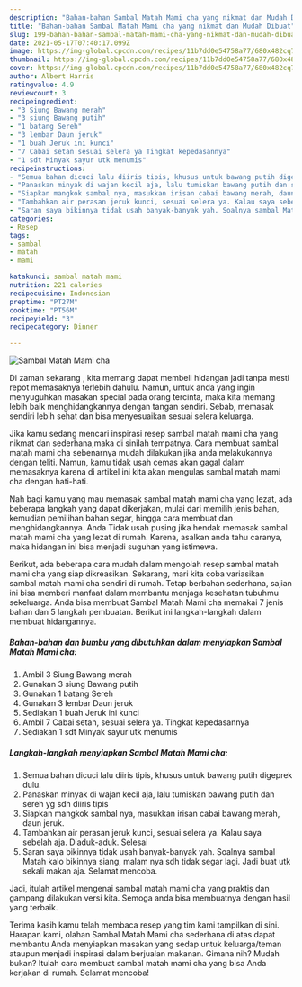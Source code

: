 ```yaml
---
description: "Bahan-bahan Sambal Matah Mami cha yang nikmat dan Mudah Dibuat"
title: "Bahan-bahan Sambal Matah Mami cha yang nikmat dan Mudah Dibuat"
slug: 199-bahan-bahan-sambal-matah-mami-cha-yang-nikmat-dan-mudah-dibuat
date: 2021-05-17T07:40:17.099Z
image: https://img-global.cpcdn.com/recipes/11b7dd0e54758a77/680x482cq70/sambal-matah-mami-cha-foto-resep-utama.jpg
thumbnail: https://img-global.cpcdn.com/recipes/11b7dd0e54758a77/680x482cq70/sambal-matah-mami-cha-foto-resep-utama.jpg
cover: https://img-global.cpcdn.com/recipes/11b7dd0e54758a77/680x482cq70/sambal-matah-mami-cha-foto-resep-utama.jpg
author: Albert Harris
ratingvalue: 4.9
reviewcount: 3
recipeingredient:
- "3 Siung Bawang merah"
- "3 siung Bawang putih"
- "1 batang Sereh"
- "3 lembar Daun jeruk"
- "1 buah Jeruk ini kunci"
- "7 Cabai setan sesuai selera ya Tingkat kepedasannya"
- "1 sdt Minyak sayur utk menumis"
recipeinstructions:
- "Semua bahan dicuci lalu diiris tipis, khusus untuk bawang putih digeprek dulu."
- "Panaskan minyak di wajan kecil aja, lalu tumiskan bawang putih dan sereh yg sdh diiris tipis"
- "Siapkan mangkok sambal nya, masukkan irisan cabai bawang merah, daun jeruk."
- "Tambahkan air perasan jeruk kunci, sesuai selera ya. Kalau saya sebelah aja. Diaduk-aduk. Selesai"
- "Saran saya bikinnya tidak usah banyak-banyak yah. Soalnya sambal Matah kalo bikinnya siang, malam nya sdh tidak segar lagi. Jadi buat utk sekali makan aja. Selamat mencoba."
categories:
- Resep
tags:
- sambal
- matah
- mami

katakunci: sambal matah mami 
nutrition: 221 calories
recipecuisine: Indonesian
preptime: "PT27M"
cooktime: "PT56M"
recipeyield: "3"
recipecategory: Dinner

---
```



![Sambal Matah Mami cha](https://img-global.cpcdn.com/recipes/11b7dd0e54758a77/680x482cq70/sambal-matah-mami-cha-foto-resep-utama.jpg)

Di zaman  sekarang , kita memang dapat membeli hidangan jadi tanpa mesti repot memasaknya terlebih dahulu. Namun, untuk anda yang ingin menyuguhkan masakan special pada orang tercinta, maka kita memang lebih baik menghidangkannya dengan tangan sendiri. Sebab, memasak sendiri lebih sehat dan bisa menyesuaikan sesuai selera keluarga.

Jika kamu sedang mencari inspirasi resep sambal matah mami cha yang nikmat dan sederhana,maka di sinilah tempatnya. Cara membuat sambal matah mami cha  sebenarnya mudah dilakukan jika anda melakukannya dengan teliti. Namun, kamu tidak usah cemas akan gagal dalam memasaknya 
karena di artikel ini kita akan mengulas sambal matah mami cha dengan hati-hati.  



Nah bagi kamu yang mau memasak sambal matah mami cha yang lezat, ada beberapa langkah yang dapat dikerjakan, mulai dari memilih jenis bahan, kemudian pemilihan bahan segar, hingga cara membuat dan menghidangkannya. Anda Tidak usah pusing jika hendak memasak sambal matah mami cha yang lezat di rumah. Karena, asalkan anda  tahu caranya, maka hidangan ini bisa menjadi suguhan yang istimewa.

Berikut, ada beberapa cara mudah dalam mengolah resep sambal matah mami cha yang siap dikreasikan. Sekarang, mari kita coba variasikan sambal matah mami cha sendiri di rumah. Tetap berbahan sederhana, sajian ini bisa memberi manfaat dalam membantu menjaga kesehatan tubuhmu sekeluarga. Anda bisa membuat Sambal Matah Mami cha memakai 7 jenis bahan dan 5 langkah pembuatan. Berikut ini langkah-langkah dalam membuat hidangannya.

<!--inarticleads1-->

##### Bahan-bahan dan bumbu yang dibutuhkan dalam menyiapkan Sambal Matah Mami cha:

1. Ambil 3 Siung Bawang merah
1. Gunakan 3 siung Bawang putih
1. Gunakan 1 batang Sereh
1. Gunakan 3 lembar Daun jeruk
1. Sediakan 1 buah Jeruk ini kunci
1. Ambil 7 Cabai setan, sesuai selera ya. Tingkat kepedasannya
1. Sediakan 1 sdt Minyak sayur utk menumis




<!--inarticleads2-->

##### Langkah-langkah menyiapkan Sambal Matah Mami cha:

1. Semua bahan dicuci lalu diiris tipis, khusus untuk bawang putih digeprek dulu.
1. Panaskan minyak di wajan kecil aja, lalu tumiskan bawang putih dan sereh yg sdh diiris tipis
1. Siapkan mangkok sambal nya, masukkan irisan cabai bawang merah, daun jeruk.
1. Tambahkan air perasan jeruk kunci, sesuai selera ya. Kalau saya sebelah aja. Diaduk-aduk. Selesai
1. Saran saya bikinnya tidak usah banyak-banyak yah. Soalnya sambal Matah kalo bikinnya siang, malam nya sdh tidak segar lagi. Jadi buat utk sekali makan aja. Selamat mencoba.




Jadi, itulah artikel mengenai  sambal matah mami cha  yang praktis dan gampang dilakukan versi kita. Semoga anda bisa membuatnya dengan hasil yang terbaik. 

Terima kasih kamu telah membaca resep yang tim kami tampilkan di sini. Harapan kami, olahan  Sambal Matah Mami cha sederhana di atas dapat membantu Anda menyiapkan masakan yang sedap untuk keluarga/teman ataupun menjadi inspirasi dalam berjualan makanan. Gimana nih? Mudah bukan? Itulah cara membuat sambal matah mami cha yang bisa Anda kerjakan di rumah. Selamat mencoba!

